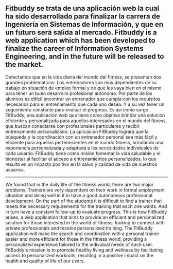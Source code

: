 Fitbuddy se trata de una aplicación web la cual ha sido desarrollado para finalizar la carrera de Ingeniería en Sistemas de Información, y que en un futuro será salida al mercado. 
Fitbuddy is a web application which has been developed to finalize the career of Information Systems Engineering, and in the future will be released to the market. 
------------------------------------------------------------------------------------------------------------------------------------------------------------------------------------------------------

Detectamos que en la vida diaria del mundo del fitness, se presentan dos grandes problemáticas:
Los entrenadores son muy dependientes de su trabajo en situación de empleo formal y de que les vaya bien en el mismo para tener un buen desarrollo profesional autónomo.
Por parte de los alumnos es difícil encontrar un entrenador que cumpla con los requisitos necesarios para el entrenamiento que cada uno desea. Y a su vez tener un seguimiento constante para evaluar el progreso.
Es así como surge FitBuddy, una aplicación web que tiene como objetivo brindar una solución eficiente y personalizada para aquellos interesados en el mundo del fitness, que buscan conectarse con profesionales particulares y recibir entrenamiento personalizado.
La aplicación FitBuddy logrará que la búsqueda y la coordinación con un entrenador personal sea más fácil y eficiente para aquellos pertenecientes en el mundo fitness, brindando una experiencia personalizada y adaptada a las necesidades individuales de cada usuario. FitBuddy tiene como misión fomentar la vida saludable y el bienestar al facilitar el acceso a entrenamientos personalizados, lo que resulta en un impacto positivo en la salud y calidad de vida de nuestros usuarios.

------------------------------------------------------------------------------------------------------------------------------------------------------------------------------------------------------

We found that in the daily life of the fitness world, there are two major problems:
Trainers are very dependent on their work in formal employment situation and doing well in it to have a good autonomous professional development.
On the part of the students it is difficult to find a trainer that meets the necessary requirements for the training that each one wants. And in turn have a constant follow-up to evaluate progress.
This is how FitBuddy arises, a web application that aims to provide an efficient and personalized solution for those interested in the world of fitness, looking to connect with private professionals and receive personalized training.
The FitBuddy application will make the search and coordination with a personal trainer easier and more efficient for those in the fitness world, providing a personalized experience tailored to the individual needs of each user. FitBuddy's mission is to promote healthy living and wellness by facilitating access to personalized workouts, resulting in a positive impact on the health and quality of life of our users.
